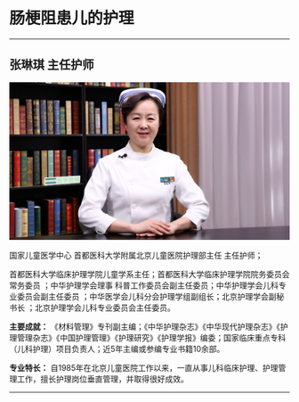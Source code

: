 # 肠梗阻患儿的护理

---



## 张琳琪 主任护师

![1678605706820](image/c02_006/1678605706820.png)

国家儿童医学中心 首都医科大学附属北京儿童医院护理部主任 主任护师；

首都医科大学临床护理学院儿童学系主任；首都医科大学临床护理学院院务委员会常务委员 ；中华护理学会理事 科普工作委员会副主任委员；中华护理学会儿科专业委员会副主任委员 ；中华医学会儿科分会护理学组副组长；北京护理学会副秘书长 ；北京护理学会儿科专业委员会主任委员。


**主要成就：** 《材料管理》专刊副主编；《中华护理杂志》《中华现代护理杂志》《护理管理杂志》《中国护理管理》《护理研究》《护理学报》编委；国家临床重点专科（儿科护理）项目负责人；近5年主编或参编专业书籍10余部。


**专业特长：** 自1985年在北京儿童医院工作以来，一直从事儿科临床护理、护理管理工作，擅长护理岗位垂直管理，并取得很好成效。

---
